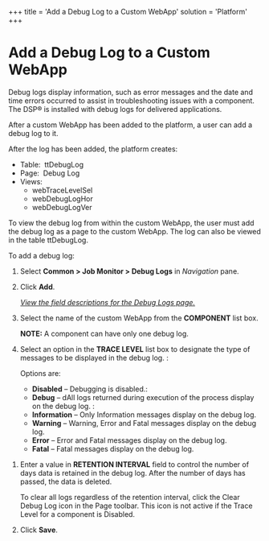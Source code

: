 +++
title = 'Add a Debug Log to a Custom WebApp'
solution = 'Platform'
+++

# Add a Debug Log to a Custom WebApp

Debug logs display information, such as error messages and the date and
time errors occurred to assist in troubleshooting issues with a
component. The DSP® is installed with debug logs for delivered
applications.

After a custom WebApp has been added to the platform, a user can add a
debug log to it.

After the log has been added, the platform creates:

  - Table:  ttDebugLog
  - Page:  Debug Log
  - Views:
      - webTraceLevelSel
      - webDebugLogHor
      - webDebugLogVer

To view the debug log from within the custom WebApp, the user must add
the debug log as a page to the custom WebApp. The log can also be viewed
in the table ttDebugLog.

To add a debug log:

1.  Select <span style="font-weight: bold;">Common \> Job Monitor \>
    Debug Logs</span> in
    <span style="font-style: italic;">Navigation</span> pane.

2.  Click <span style="font-weight: bold;">Add</span>.
    
    <span style="font-style: italic;">[View the field descriptions for
    the Debug Logs page.](../Page_Desc/Debug_Logs)</span>

3.  Select the name of the custom WebApp from the
    <span style="font-weight: bold;">COMPONENT</span> list box.
    
    **NOTE:** A component can have only one debug log.

4.  Select an option in the <span style="font-weight: bold;">TRACE
    LEVEL</span> list box to designate the type of messages to be
    displayed in the debug log. :
    
    Options are:
    
      - **Disabled** – Debugging is disabled.:
      - **Debug** – dAll logs returned during execution of the process
        display on the debug log. :
      - **Information** – Only Information messages display on the debug
        log.
      - **Warning** – Warning, Error and Fatal messages display on the
        debug log.
      - **Error** – Error and Fatal messages display on the debug log.
      - **Fatal** – Fatal messages display on the debug log.

<!-- end list -->

1.  Enter a value in <span style="font-weight: bold;">RETENTION
    INTERVAL</span> field to control the number of days data is retained
    in the debug log. After the number of days has passed, the data is
    deleted.
    
    To clear all logs regardless of the retention interval, click the
    Clear Debug Log icon in the Page toolbar. This icon is not active if
    the Trace Level for a component is Disabled.

2.  Click <span style="font-weight: bold;">Save</span>.

